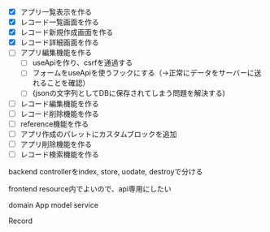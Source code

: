 - [x] アプリ一覧表示を作る
- [x] レコード一覧画面を作る
- [x] レコード新規作成画面を作る
- [x] レコード詳細画面を作る
- [ ] アプリ編集機能を作る
    - [ ] useApiを作り、csrfを通過する
    - [ ] フォームをuseApiを使うフックにする（→正常にデータをサーバーに送れることを確認）
    - [ ] (jsonの文字列としてDBに保存されてしまう問題を解決する)
- [ ] レコード編集機能を作る
- [ ] レコード削除機能を作る
- [ ] reference機能を作る
- [ ] アプリ作成のパレットにカスタムブロックを追加
- [ ] アプリ削除機能を作る
- [ ] レコード検索機能を作る

backend
controllerをindex, store, uodate, destroyで分ける


frontend
resource内でよいので、api専用にしたい

domain
App
model
service

Record